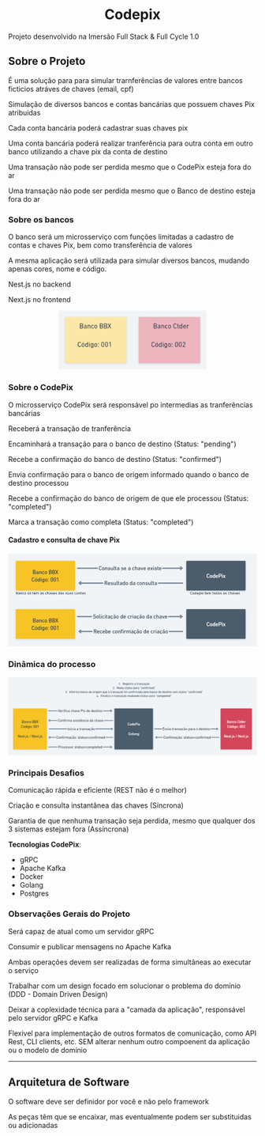 <div align="center">
<h1>Codepix</h1>
</div>

Projeto desenvolvido na Imersão Full Stack & Full Cycle 1.0

## Sobre o Projeto

É uma solução para para simular trarnferências de valores entre bancos ficticios atráves de chaves (email, cpf)

Simulação de diversos bancos e contas bancárias que possuem chaves Pix atribuidas

Cada conta bancária poderá cadastrar suas chaves pix

Uma conta bancária poderá realizar tranferência para outra conta em outro banco utilizando a chave pix da conta de destino

Uma transação não pode ser perdida mesmo que o CodePix esteja fora do ar

Uma transação não pode ser perdida mesmo que o Banco de destino esteja fora do ar

### **Sobre os bancos**

O banco será um microsserviço com funções limitadas a cadastro de contas e chaves Pix, bem como transferência de valores

A mesma aplicação será utilizada para simular diversos bancos, mudando apenas cores, nome e código.

Nest.js no backend

Next.js no frontend

<div align="center">
<img src="./bancos.png" width="300px">
</div>

### **Sobre o CodePix**

O microsserviço CodePix será responsável po intermedias as tranferências bancárias

Receberá a transação de tranferência

Encaminhará a transação para o banco de destino (Status: "pending")

Recebe a confirmação do banco de destino (Status: "confirmed")

Envia confirmação para o banco de origem informado quando o banco de destino processou

Recebe a confirmação do banco de origem de que ele processou (Status: "completed")

Marca a transação como completa (Status: "completed")

#### **Cadastro e consulta de chave Pix**

<div align="center">
<img src="./cadastro-consulta-chave-pix.png">
</div>

### **Dinâmica do processo**

<div align="center">
<img src="./dinamica-do-processo.png">
</div>

### **Principais Desafios**

Comunicação rápida e eficiente (REST não é o melhor)

Criação e consulta instantânea das chaves (Síncrona)

Garantia de que nenhuma transação seja perdida, mesmo que qualquer dos 3 sistemas estejam fora (Assíncrona)

**Tecnologias CodePix**:

- gRPC
- Apache Kafka
- Docker
- Golang
- Postgres

### Observações Gerais do Projeto

Será capaz de atual como um servidor gRPC

Consumir e publicar mensagens no Apache Kafka

Ambas operações devem ser realizadas de forma simultâneas ao executar o serviço

Trabalhar com um design focado em solucionar o problema do domínio (DDD - Domain Driven Design)

Deixar a coplexidade técnica para a "camada da aplicação", responsável pelo servidor gRPC e Kafka

Flexivel para implementação de outros formatos de comunicação, como API Rest, CLI clients, etc. SEM alterar nenhum outro compoenent da aplicação ou o modelo de domínio

---

## Arquitetura de Software

O software deve ser definidor por você e não pelo framework

As peças têm que se encaixar, mas eventualmente podem ser substituidas ou adicionadas
